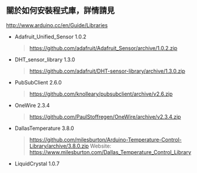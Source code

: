 ## 關於如何安裝程式庫，詳情請見
http://www.arduino.cc/en/Guide/Libraries

- Adafruit_Unified_Sensor 1.0.2
  > https://github.com/adafruit/Adafruit_Sensor/archive/1.0.2.zip

- DHT_sensor_library 1.3.0
  > https://github.com/adafruit/DHT-sensor-library/archive/1.3.0.zip

- PubSubClient 2.6.0
  > https://github.com/knolleary/pubsubclient/archive/v2.6.zip

- OneWire 2.3.4
  > https://github.com/PaulStoffregen/OneWire/archive/v2.3.4.zip

- DallasTemperature 3.8.0
  > https://github.com/milesburton/Arduino-Temperature-Control-Library/archive/3.8.0.zip
  > Website: https://www.milesburton.com/Dallas_Temperature_Control_Library
  
- LiquidCrystal 1.0.7
  > 